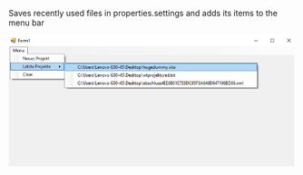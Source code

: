 Saves recently used files in properties.settings and adds its items to the menu bar

![example](./resources/projects.PNG)